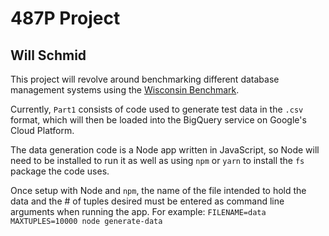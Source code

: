 # 487P Project
## Will Schmid

This project will revolve around benchmarking different database management systems using the [Wisconsin Benchmark](http://jimgray.azurewebsites.net/benchmarkhandbook/chapter4.pdf).

Currently, `Part1` consists of code used to generate test data in the `.csv` format, which will then be loaded into the BigQuery service on Google's Cloud Platform.

The data generation code is a Node app written in JavaScript, so Node will need to be installed to run it as well as using `npm` or `yarn` to install the `fs` package the code uses.

Once setup with Node and `npm`, the name of the file intended to hold the data and the # of tuples desired must be entered as command line arguments when running the app. For example:
`FILENAME=data MAXTUPLES=10000 node generate-data`